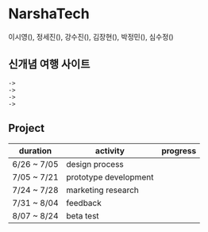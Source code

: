 NarshaTech
=======================
이시영(), 정세진(), 강수진(), 김장현(), 박정민(), 심수정()

신개념 여행 사이트
-----------------------
	-> 
	->
	->
	->
Project
-----------------------
duration | activity | progress |
---------|----------|----------|
6/26 ~ 7/05| design process | |
7/05 ~ 7/21| prototype development| |
7/24 ~ 7/28| marketing research| |
7/31 ~ 8/04| feedback | |
8/07 ~ 8/24| beta test | |
